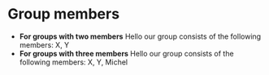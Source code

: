 # Group members

* **For groups with two members** Hello our group consists of the following members: X, Y
* **For groups with three members** Hello our group consists of the following members: X, Y, Michel
